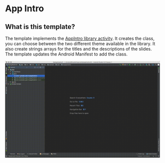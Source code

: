 # App Intro

## What is this template?

The template implements the [AppIntro library activity][1]. It creates
the class, you can choose between the two different theme available in the library.
It also create strings arrays for the titles and the descriptions of the slides.
The template updates the Android Manifest to add the class.

![Template App Intro in action](./template_app_intro_visual.gif "Template App Intro in action")

[1]: https://github.com/apl-devs/AppIntro